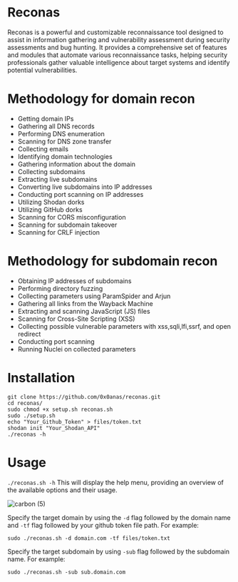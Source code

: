 # Reconas
Reconas is a powerful and customizable reconnaissance tool designed to assist in information gathering and vulnerability assessment during security assessments and bug hunting. It provides a comprehensive set of features and modules that automate various reconnaissance tasks, helping security professionals gather valuable intelligence about target systems and identify potential vulnerabilities.
# Methodology for domain recon
- Getting domain IPs
- Gathering all DNS records
- Performing DNS enumeration
- Scanning for DNS zone transfer
- Collecting emails
- Identifying domain technologies
- Gathering information about the domain
- Collecting subdomains
- Extracting live subdomains
- Converting live subdomains into IP addresses
- Conducting port scanning on IP addresses
- Utilizing Shodan dorks
- Utilizing GitHub dorks
- Scanning for CORS misconfiguration
- Scanning for subdomain takeover
- Scanning for CRLF injection

# Methodology for subdomain recon
- Obtaining IP addresses of subdomains
- Performing directory fuzzing
- Collecting parameters using ParamSpider and Arjun
- Gathering all links from the Wayback Machine
- Extracting and scanning JavaScript (JS) files
- Scanning for Cross-Site Scripting (XSS)
- Collecting possible vulnerable parameters with xss,sqli,lfi,ssrf, and open redirect
- Conducting port scanning
- Running Nuclei on collected parameters

# Installation
```
git clone https://github.com/0x0anas/reconas.git
cd reconas/
sudo chmod +x setup.sh reconas.sh
sudo ./setup.sh
echo "Your_Github_Token" > files/token.txt
shodan init "Your_Shodan_API"
./reconas -h
```
# Usage
`./reconas.sh -h`
This will display the help menu, providing an overview of the available options and their usage.

![carbon (5)](https://github.com/0x0anas/reconas/assets/78263620/831a1d95-b6cc-4059-8b4b-3b6c63cc7a49)

Specify the target domain by using the `-d` flag followed by the domain name and `-tf` flag followed by your github token file path. For example:
```
sudo ./reconas.sh -d domain.com -tf files/token.txt
```
Specify the target subdomain by using `-sub` flag followed by the subdomain name. For example:
```
sudo ./reconas.sh -sub sub.domain.com
```



